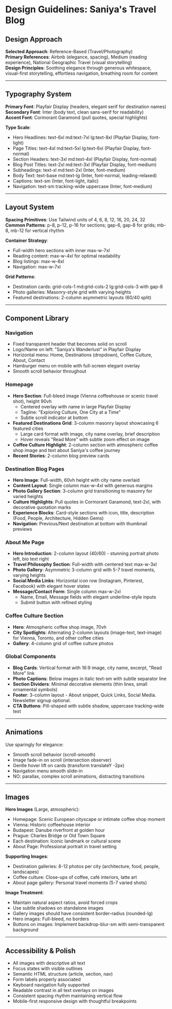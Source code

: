 # Design Guidelines: Saniya's Travel Blog

## Design Approach

**Selected Approach**: Reference-Based (Travel/Photography)  
**Primary References**: Airbnb (elegance, spacing), Medium (reading experience), National Geographic Travel (visual storytelling)  
**Design Principles**: Soothing elegance through generous whitespace, visual-first storytelling, effortless navigation, breathing room for content

---

## Typography System

**Primary Font**: Playfair Display (headers, elegant serif for destination names)  
**Secondary Font**: Inter (body text, clean sans-serif for readability)  
**Accent Font**: Cormorant Garamond (pull quotes, special highlights)

**Type Scale**:
- Hero Headlines: text-6xl md:text-7xl lg:text-8xl (Playfair Display, font-light)
- Page Titles: text-4xl md:text-5xl lg:text-6xl (Playfair Display, font-normal)
- Section Headers: text-3xl md:text-4xl (Playfair Display, font-normal)
- Blog Post Titles: text-2xl md:text-3xl (Playfair Display, font-medium)
- Subheadings: text-xl md:text-2xl (Inter, font-medium)
- Body Text: text-base md:text-lg (Inter, font-normal, leading-relaxed)
- Captions: text-sm (Inter, font-light, italic)
- Navigation: text-sm tracking-wide uppercase (Inter, font-medium)

---

## Layout System

**Spacing Primitives**: Use Tailwind units of 4, 6, 8, 12, 16, 20, 24, 32  
**Common Patterns**: p-8, p-12, p-16 for sections; gap-6, gap-8 for grids; mb-8, mb-12 for vertical rhythm

**Container Strategy**:
- Full-width hero sections with inner max-w-7xl
- Reading content: max-w-4xl for optimal readability
- Blog listings: max-w-6xl
- Navigation: max-w-7xl

**Grid Patterns**:
- Destination cards: grid-cols-1 md:grid-cols-2 lg:grid-cols-3 with gap-8
- Photo galleries: Masonry-style grid with varying heights
- Featured destinations: 2-column asymmetric layouts (60/40 split)

---

## Component Library

### Navigation
- Fixed transparent header that becomes solid on scroll
- Logo/Name on left: "Saniya's Wanderlust" in Playfair Display
- Horizontal menu: Home, Destinations (dropdown), Coffee Culture, About, Contact
- Hamburger menu on mobile with full-screen elegant overlay
- Smooth scroll behavior throughout

### Homepage
- **Hero Section**: Full-bleed image (Vienna coffeehouse or scenic travel shot), height 90vh
  - Centered overlay with name in large Playfair Display
  - Tagline: "Exploring Culture, One City at a Time"
  - Subtle scroll indicator at bottom
- **Featured Destinations Grid**: 3-column masonry layout showcasing 6 featured cities
  - Large card format with image, city name overlay, brief description
  - Hover reveals "Read More" with subtle zoom effect on image
- **Coffee Culture Highlight**: 2-column section with atmospheric coffee shop image and text about Saniya's coffee journey
- **Recent Stories**: 2-column blog preview cards

### Destination Blog Pages
- **Hero Image**: Full-width, 60vh height with city name overlaid
- **Content Layout**: Single column max-w-4xl with generous margins
- **Photo Gallery Section**: 3-column grid transitioning to masonry for varied heights
- **Culture Highlights**: Pull quotes in Cormorant Garamond, text-2xl, with decorative quotation marks
- **Experience Blocks**: Card-style sections with icon, title, description (Food, People, Architecture, Hidden Gems)
- **Navigation**: Previous/Next destination at bottom with thumbnail previews

### About Me Page
- **Hero Introduction**: 2-column layout (40/60) - stunning portrait photo left, bio text right
- **Travel Philosophy Section**: Full-width with centered text max-w-3xl
- **Photo Gallery**: Asymmetric 3-column grid with 5-7 travel moments, varying heights
- **Social Media Links**: Horizontal icon row (Instagram, Pinterest, Facebook) with elegant hover states
- **Message/Contact Form**: Single column max-w-2xl
  - Name, Email, Message fields with elegant underline-style inputs
  - Submit button with refined styling

### Coffee Culture Section
- **Hero**: Atmospheric coffee shop image, 70vh
- **City Spotlights**: Alternating 2-column layouts (image-text, text-image) for Vienna, Toronto, and other coffee cities
- **Gallery**: 4-column grid of coffee culture photos

### Global Components
- **Blog Cards**: Vertical format with 16:9 image, city name, excerpt, "Read More" link
- **Photo Captions**: Below images in italic text-sm with subtle separator line
- **Section Dividers**: Minimal decorative elements (thin lines, small ornamental symbols)
- **Footer**: 3-column layout - About snippet, Quick Links, Social Media. Newsletter signup optional.
- **CTA Buttons**: Pill-shaped with subtle shadow, uppercase tracking-wide text

---

## Animations

Use sparingly for elegance:
- Smooth scroll behavior (scroll-smooth)
- Image fade-in on scroll (intersection observer)
- Gentle hover lift on cards (transform translateY -2px)
- Navigation menu smooth slide-in
- NO: parallax, complex scroll animations, distracting transitions

---

## Images

**Hero Images** (Large, atmospheric):
- Homepage: Scenic European cityscape or intimate coffee shop moment
- Vienna: Historic coffeehouse interior
- Budapest: Danube riverfront at golden hour
- Prague: Charles Bridge or Old Town Square
- Each destination: Iconic landmark or cultural scene
- About Page: Professional portrait in travel setting

**Supporting Images**:
- Destination galleries: 8-12 photos per city (architecture, food, people, landscapes)
- Coffee culture: Close-ups of coffee, café interiors, latte art
- About page gallery: Personal travel moments (5-7 varied shots)

**Image Treatment**:
- Maintain natural aspect ratios, avoid forced crops
- Use subtle shadows on standalone images
- Gallery images should have consistent border-radius (rounded-lg)
- Hero images: Full-bleed, no borders
- Buttons on images: Implement backdrop-blur-sm with semi-transparent background

---

## Accessibility & Polish

- All images with descriptive alt text
- Focus states with visible outlines
- Semantic HTML structure (article, section, nav)
- Form labels properly associated
- Keyboard navigation fully supported
- Readable contrast in all text overlays on images
- Consistent spacing rhythm maintaining vertical flow
- Mobile-first responsive design with thoughtful breakpoints